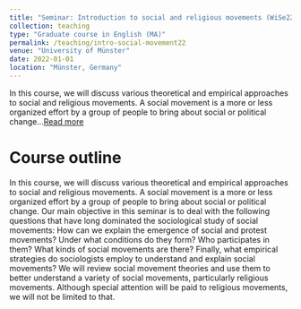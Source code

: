 ```yaml
---
title: "Seminar: Introduction to social and religious movements (WiSe22/23)"
collection: teaching
type: "Graduate course in English (MA)"
permalink: /teaching/intro-social-movement22
venue: "University of Münster"
date: 2022-01-01
location: "Münster, Germany"
---
```

In this course, we will discuss various theoretical and empirical approaches to social and religious movements. A social movement is a more or less organized effort by a group of people to bring about social or political change...[Read more](/teaching/intro-social-movement22)

# Course outline
In this course, we will discuss various theoretical and empirical approaches to social and religious movements. A social movement is a more or less organized effort by a group of people to bring about social or political change. Our main objective in this seminar is to deal with the following questions that have long dominated the sociological study of social movements: How can we explain the emergence of social and protest movements? Under what conditions do they form? Who participates in them? What kinds of social movements are there? Finally, what empirical strategies do sociologists employ to understand and explain social movements? We will review social movement theories and use them to better understand a variety of social movements, particularly religious movements. Although special attention will be paid to religious movements, we will not be limited to that.
